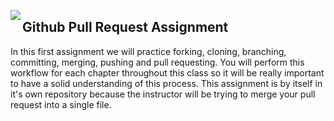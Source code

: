<img align="left" src="http://hermonswebsites.com/Classes/CS/python.png"><H2>Github Pull Request Assignment</H2>



In this first assignment we will practice forking, cloning, branching, committing, merging, pushing and pull requesting. You will perform this workflow for each chapter throughout this class so it will be really important to have a solid understanding of this process. This assignment is by itself in it's own repository because the instructor will be trying to merge your pull request into a single file.

